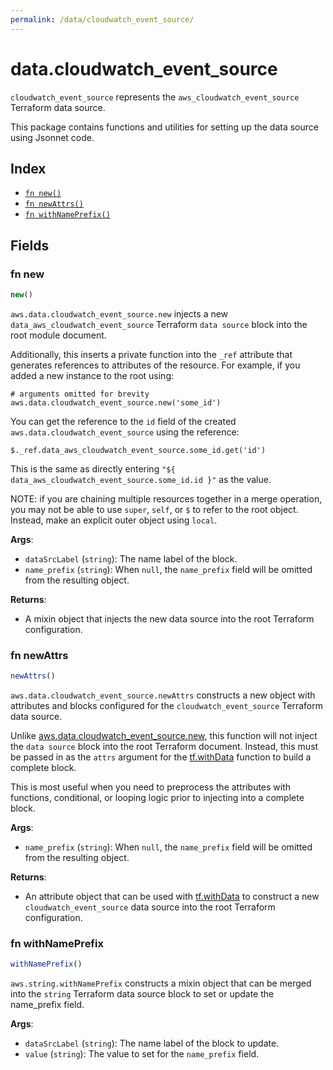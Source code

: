 ```yaml
---
permalink: /data/cloudwatch_event_source/
---
```


# data.cloudwatch_event_source

`cloudwatch_event_source` represents the `aws_cloudwatch_event_source` Terraform data source.



This package contains functions and utilities for setting up the data source using Jsonnet code.


## Index

* [`fn new()`](#fn-new)
* [`fn newAttrs()`](#fn-newattrs)
* [`fn withNamePrefix()`](#fn-withnameprefix)

## Fields

### fn new

```ts
new()
```


`aws.data.cloudwatch_event_source.new` injects a new `data_aws_cloudwatch_event_source` Terraform `data source`
block into the root module document.

Additionally, this inserts a private function into the `_ref` attribute that generates references to attributes of the
resource. For example, if you added a new instance to the root using:

    # arguments omitted for brevity
    aws.data.cloudwatch_event_source.new('some_id')

You can get the reference to the `id` field of the created `aws.data.cloudwatch_event_source` using the reference:

    $._ref.data_aws_cloudwatch_event_source.some_id.get('id')

This is the same as directly entering `"${ data_aws_cloudwatch_event_source.some_id.id }"` as the value.

NOTE: if you are chaining multiple resources together in a merge operation, you may not be able to use `super`, `self`,
or `$` to refer to the root object. Instead, make an explicit outer object using `local`.

**Args**:
  - `dataSrcLabel` (`string`): The name label of the block.
  - `name_prefix` (`string`):  When `null`, the `name_prefix` field will be omitted from the resulting object.

**Returns**:
- A mixin object that injects the new data source into the root Terraform configuration.


### fn newAttrs

```ts
newAttrs()
```


`aws.data.cloudwatch_event_source.newAttrs` constructs a new object with attributes and blocks configured for the `cloudwatch_event_source`
Terraform data source.

Unlike [aws.data.cloudwatch_event_source.new](#fn-cloudwatch_event_sourcenew), this function will not inject the `data source`
block into the root Terraform document. Instead, this must be passed in as the `attrs` argument for the
[tf.withData](https://github.com/tf-libsonnet/core/tree/main/docs#fn-withdata) function to build a complete block.

This is most useful when you need to preprocess the attributes with functions, conditional, or looping logic prior to
injecting into a complete block.

**Args**:
  - `name_prefix` (`string`):  When `null`, the `name_prefix` field will be omitted from the resulting object.

**Returns**:
  - An attribute object that can be used with [tf.withData](https://github.com/tf-libsonnet/core/tree/main/docs#fn-withdata) to construct a new `cloudwatch_event_source` data source into the root Terraform configuration.


### fn withNamePrefix

```ts
withNamePrefix()
```

`aws.string.withNamePrefix` constructs a mixin object that can be merged into the `string`
Terraform data source block to set or update the name_prefix field.



**Args**:
  - `dataSrcLabel` (`string`): The name label of the block to update.
  - `value` (`string`): The value to set for the `name_prefix` field.
